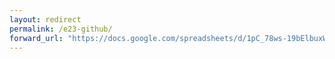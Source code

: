 ```yaml
---
layout: redirect
permalink: /e23-github/
forward_url: "https://docs.google.com/spreadsheets/d/1pC_78ws-19bElbuxW_FowG206ppFY6QUbQKg3Hhg6Qs/edit?usp=sharing"
---
```

